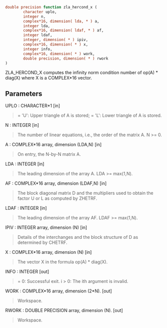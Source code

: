 ```fortran
double precision function zla_hercond_x (
        character uplo,
        integer n,
        complex*16, dimension( lda, * ) a,
        integer lda,
        complex*16, dimension( ldaf, * ) af,
        integer ldaf,
        integer, dimension( * ) ipiv,
        complex*16, dimension( * ) x,
        integer info,
        complex*16, dimension( * ) work,
        double precision, dimension( * ) rwork
)
```

ZLA_HERCOND_X computes the infinity norm condition number of
op(A) \* diag(X) where X is a COMPLEX\*16 vector.

## Parameters
UPLO : CHARACTER\*1 [in]
> = 'U':  Upper triangle of A is stored;
> = 'L':  Lower triangle of A is stored.

N : INTEGER [in]
> The number of linear equations, i.e., the order of the
> matrix A.  N >= 0.

A : COMPLEX\*16 array, dimension (LDA,N) [in]
> On entry, the N-by-N matrix A.

LDA : INTEGER [in]
> The leading dimension of the array A.  LDA >= max(1,N).

AF : COMPLEX\*16 array, dimension (LDAF,N) [in]
> The block diagonal matrix D and the multipliers used to
> obtain the factor U or L as computed by ZHETRF.

LDAF : INTEGER [in]
> The leading dimension of the array AF.  LDAF >= max(1,N).

IPIV : INTEGER array, dimension (N) [in]
> Details of the interchanges and the block structure of D
> as determined by CHETRF.

X : COMPLEX\*16 array, dimension (N) [in]
> The vector X in the formula op(A) \* diag(X).

INFO : INTEGER [out]
> = 0:  Successful exit.
> i > 0:  The ith argument is invalid.

WORK : COMPLEX\*16 array, dimension (2\*N). [out]
> Workspace.

RWORK : DOUBLE PRECISION array, dimension (N). [out]
> Workspace.
